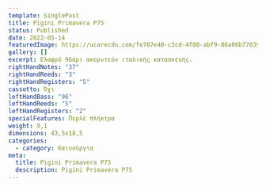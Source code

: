 ```yaml
---
template: SinglePost
title: Pigini Primavera P75
status: Published
date: 2022-05-14
featuredImage: https://ucarecdn.com/fe787e40-c3cd-4f80-abf9-86a06b77039b/
gallery: []
excerpt: Ελαφρύ 96άρι ακορντεόν ιταλικής κατασκευής.
rightHandNotes: "37"
rightHandReeds: "3"
rightHandRegisters: "5"
cassotto: Όχι
leftHandBass: "96"
leftHandReeds: "5"
leftHandRegisters: "2"
specialFeatures: Περλέ πλήκτρα
weight: 9,1
dimensions: 43,5x18,5
categories:
  - category: Καινούργια
meta:
  title: Pigini Primavera P75
  description: Pigini Primavera P75
---
```

